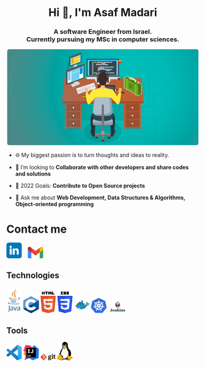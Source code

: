 <h1 align="center">Hi 👋, I'm Asaf Madari</h1>
<h3 align="center";">A software Engineer from Israel.</br>
Currently pursuing my MSc in computer sciences.</h3>

<p align="center">
  <a href="#"><img src="./images/intro.jpeg" style="border-radius: 5px;" width="500px" title="cover"></a>
</p>

- 🌐 My biggest passion is to turn thoughts and ideas to reality.

- 👯 I’m looking to **Collaborate with other developers and share codes and solutions**

- 🥅 2022 Goals: **Contribute to Open Source projects**

- 💬 Ask me about **Web Development, Data Structures & Algorithms, Object-oriented programming**

# Contact me

<div>
  <a href="https://www.linkedin.com/in/asaf-madari/" target="_blank" rel="noopener noreferrer"><img src ="./images/linkedin-logo.svg" alt="LinkedIn logo" width="8%" title='LinkedIn'/></a>
  &nbsp&nbsp
 <a href="mailto:asafm1989@gmail.com" target="_blank"><img src ="./images/gmail.svg" alt="asafm1989@gmail.com" width="8%" title='asafm1989@gmail.com'/></a>
</div>

## Technologies
<div>
  <a href="https://www.oracle.com/java/" target="_blank"><img src ="./images/java.svg" alt="Java logo" width="8%" title='Java'/></a>
  <a href="https://www.cprogramming.com/" target="_blank"><img src ="./images/c.png" alt="C logo" width="8%" title='C'/></a>
  <a href="https://www.w3.org/html/" target="_blank"><img src ="./images/html-5.svg" alt="HTML5 logo" width="8%" title='html'/></a>
  <a href="https://www.w3.org/Style/CSS/Overview.en.html" target="_blank"><img src ="./images/css-3.svg" alt="CSS logo" width="8%" title='html'/></a>
  <a href="https://www.docker.com/" target="_blank"><img src ="./images/docker.svg" alt="Docker logo" width="8%" title='html'/></a>
  <a href="https://kubernetes.io/" target="_blank"><img src ="./images/kubernetes.svg" alt="Kubernetes logo" width="8%" title='html'/></a>
  <a href="https://www.jenkins.io/" target="_blank"><img src ="./images/logo-jenkins.jpg" alt="Jenkins logo" width="10%" title='html'/></a>
</div>
                                                                  
                                                                 
## Tools
<div>
  <a href="https://code.visualstudio.com/" target="_blank"><img src ="./images/visual-studio-code.svg" alt="VS Code logo" width="8%" title='Visual Studio Code'/></a>
  <a href="https://www.jetbrains.com/idea/" target="_blank"><img src ="./images/IntelliJ.svg" alt="IntelliJ logo" width="8%" title='IntelliJ'/></a>
  <a href="https://git-scm.com/" target="_blank"><img src ="./images/git.svg" alt="Git logo" width="8%" title='Git'/></a>
  <a href="https://www.linux.org/" target="_blank"><img src ="./images/linux.svg" alt="Linux logo" width="8%" title='Linux'/></a>

</div>
